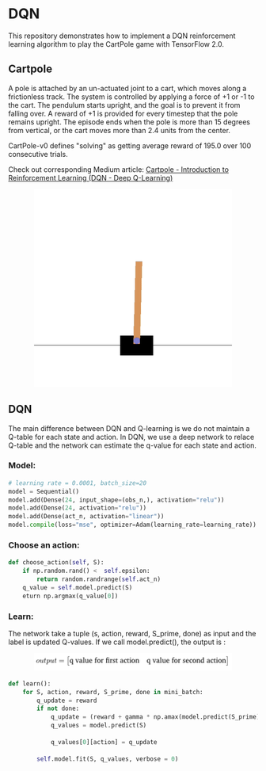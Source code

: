 # DQN
This repository demonstrates how to implement a DQN reinforcement learning algorithm to play the CartPole game with TensorFlow 2.0.

## Cartpole
A pole is attached by an un-actuated joint to a cart, which moves along a frictionless track. The system is controlled by applying a force of +1 or -1 to the cart. The pendulum starts upright, and the goal is to prevent it from falling over. A reward of +1 is provided for every timestep that the pole remains upright. The episode ends when the pole is more than 15 degrees from vertical, or the cart moves more than 2.4 units from the center.

CartPole-v0 defines "solving" as getting average reward of 195.0 over 100 consecutive trials.

Check out corresponding Medium article: [Cartpole - Introduction to Reinforcement Learning (DQN - Deep Q-Learning)](https://towardsdatascience.com/cartpole-introduction-to-reinforcement-learning-ed0eb5b58288)


<div align=center>
    <img src="nontrained.gif" width="400">
</div>


## DQN

The main difference between DQN and Q-learning is we do not maintain a Q-table for each state and action. In DQN, we use a deep network to relace Q-table and the network can estimate the q-value for each state and action.

### Model:

```python
# learning rate = 0.0001, batch_size=20
model = Sequential()
model.add(Dense(24, input_shape=(obs_n,), activation="relu"))
model.add(Dense(24, activation="relu"))
model.add(Dense(act_n, activation="linear"))
model.compile(loss="mse", optimizer=Adam(learning_rate=learning_rate))
```

### Choose an action:

```python
def choose_action(self, S):
    if np.random.rand() <  self.epsilon:
        return random.randrange(self.act_n)
    q_value = self.model.predict(S)
    eturn np.argmax(q_value[0])
```

### Learn:
The network take a tuple (s, action, reward, S_prime, done) as input and the label is updated Q-values. If we call model.predict(), the output is :
<div align=center>
    <img src="out.png" width="400">
</div>

```python
def learn():
    for S, action, reward, S_prime, done in mini_batch:
        q_update = reward
        if not done:
            q_update = (reward + gamma * np.amax(model.predict(S_prime)[0]))
            q_values = model.predict(S)

            q_values[0][action] = q_update

        self.model.fit(S, q_values, verbose = 0)
```